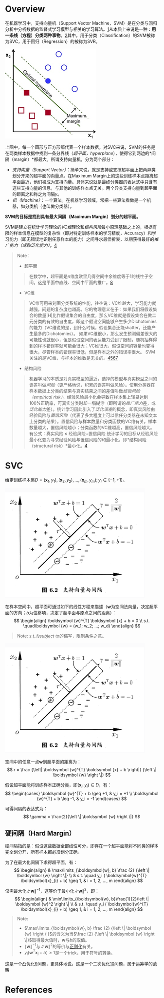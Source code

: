 <!-- TITLE: 支持向量机 -->
<!-- SUBTITLE:  -->

# Overview
在机器学习中，支持向量机（Support Vector Machine，SVM）是在分类与回归分析中分析数据的监督式学习模型与相关的学习算法。[1][1]从本质上来说是一种：**用一条线（方程）分类两种事物**。[2][2]其中，用于分类（Classification）的SVM被称为SVC，用于回归（Regression）的被称为SVR。

![SVM Overview](/uploads/2018/svm-overview.jpg "SVM Overview")

上图中，每一个圆形与正方形都代表一个样本数据。对SVC来说，SVM的任务是在两类样本数据中找到一条分界线（*超平面，hyperplane*），使得它到两边的*间隔（margin）*都最大。所谓支持向量机，分为两个部分：
- *支持向量（Support Vector）*：简单来说，就是支持或支撑超平面上把两异类划分开来的超平面的向量点。在Maximum Margin上的这些训练样本点距离超平面最近，他们被成为支持向量。具体来说就是最终分类器的表达式中只含有这些支持向量的信息，与其他的训练样本点无关。两个异类支持向量到超平面的距离之和称之为间隔$\gamma$。
- *机（Machine）*：一个算法。在机器学习领域，常把一些算法看做是一个机器，如分类机（也叫做分类器）。

**SVM的目标是找到具有最大间隔（Maximum Margin）划分的超平面。**

SVM是建立在统计学习理论的*VC维*理论和*结构风险*最小原理基础之上的，根据有限的样本信息在模型的复杂性（即对特定训练样本的学习精度，Accuracy）和学习能力（即无错误地识别任意样本的能力）之间寻求最佳折衷，以期获得最好的*推广能力（或称泛化能力）*。[4][4]

> Note：
>  - 超平面
>> 在数学中，超平面是$n$维度欧里几得空间中余维度等于1的线性子空间。这是平面中直线、空间中平面的推广。[8][8]
> - VC维
>> VC维可用来刻画分类系统的性能，往往说：VC维越大，学习能力就越强，问题的复杂度也越高。它的物理意义在于：如果我们将假设集合的数量|H|比作假设集合的自由度，那么VC维就是假设集合在做二元分类的有效的自由度，即这个假设空间能够产生多少Dichotomies的能力（VC维说的是，到什么时候，假设集合还能shatter，还能产生最多的Dichotomies）。
>> 如果VC维很小，那么发生预测偏差很大的可能性也就很小，但是假设空间的表达能力受到了限制，随机抽样得到的样本错误率就可能会很大；VC维很大，假设空间的容量也变得很大，尽管样本的错误率很低，但是样本之外的错误率很大。
>> SVM关注的是VC维，与样本的维数是无关的。[4][4][5][5][6][6][7][7]
> - 结构风险
>> 机器学习的本质是对真实模型的逼近，选择的模型与真实模型之间的误差叫做*风险*（更严格地说，积累的误差叫做风险）。使用分类器在样本数据上分类的结果与真实结果之间的差值叫做*经验风险（empirical risk）*。经验风险最小化会导致在样本集上轻易达到100%正确率，可真实分类时却一塌糊涂（即所谓的*推广能力*差，或*泛化能力*差）。统计学习因此引入了*泛化误差*的概念，即真实风险由经验风险与*置信风险*（代表了多大程度上可以信任分类器在未知文本上分类的结果）。置信风险与样本数量和分类函数的VC维有关。样本数量越大，置信风险越小；分类函数的VC维越高，置信风险越大。
>> 有公式：真实风险 $\leq$ 经验风险$+$置信风险
>> 统计学习的目标从经验风险最小化变为寻求经验风险与置信风险的和最小化，即*结构风险（structural risk）*最小化。[4][4]

# SVC
给定训练样本集$D = {(\boldsymbol {x}_1, y_1), (\boldsymbol {x}_2, y_2), ..., (\boldsymbol {x}_m, y_m); y_i \in \{-1, +1 \}}$。

![Hard Margin](/uploads/2018/hard-margin.png "Hard Margin")

在样本空间中，超平面可通过如下的线性方程来描述（$\boldsymbol {w}$为空间法向量，决定超平面的方向；$b$为位移项，决定了超平面与原点之间的距离）：
$$
\begin{align}
\boldsymbol {w}^{T} \boldsymbol {x} + b = 0 \\
s.t. \quad\boldsymbol {w} = (w_1; w_2; ...; w_d)
\end{align}
$$

> Note: *s.t.*为*subject to*的缩写，限制条件之意。

![Hard Margin](/uploads/2018/hard-margin.png "Hard Margin")

空间中的任意一点$\boldsymbol {w}$到超平面的距离为：
$$
r = \frac {\left| \boldsymbol {w}^{T} \boldsymbol {x} + b \right|} {\left \| \boldsymbol {w} \right \|}
$$

假设超平面能将训练样本正确分类，即$(\boldsymbol {x}_i, y_i) \in D$，有：
$$
\begin{cases}
\boldsymbol {w}^{T} + b \geq +1, & y_i = +1 \\
\boldsymbol {w}^{T} + b \leq -1, & y_i = -1
\end{cases}
$$

可得间隔的表达式为：
$$
\gamma = \frac{2}{\left \| \boldsymbol {w} \right \|}
$$

## 硬间隔（Hard Margin）

硬间隔指的是：假设这些数据全部线性可分，即存在一个超平面能将不同类的样本完全划分开，所有样本都必须划分正确。

为了在最大化间隔下求得超平面，有：
$$
\begin{align}
& \max\limits_{\boldsymbol{w}, b} \frac {2} {\left \| \boldsymbol {w} \right \|} \\
& s.t. \quad y_i ( \boldsymbol{w}^{T} \boldsymbol{x}_{i} + b) \geq 1, & i = 1, 2, ..., m
\end{align}
$$

仅需最大化$\left \| \boldsymbol {w} \right \| ^ {-1}$，这等价于最小化$\left \| \boldsymbol {w} \right \| ^{2}$，即：
$$
\begin{align}
& \min\limits_{\boldsymbol{w}, b}\frac{1}{2}\left \| \boldsymbol {w}^2 \right \| \\
& s.t. \quad y_i ( \boldsymbol{w}^{T} \boldsymbol{x}_{i} + b) \geq 1, & i = 1, 2, ..., m
\end{align}
$$

> Note:
> - $\max\limits_{\boldsymbol{w}, b} \frac {2} {\left \| \boldsymbol {w} \right \|}$的含义为当$\frac {2} {\left \| \boldsymbol {w} \right \|}$取得最大值时，$\boldsymbol{w}$与$b$的取值。
> - $\left \| \boldsymbol {w} \right \| ^ {-1}$与$\left \| \boldsymbol {w} \right \| ^{2}$的等价与[正则化](TODO)有关。
> - $y_i ( \boldsymbol{w}^{T} \boldsymbol{x}_{i} + b) \geq 1$是一个trick，用于符号的转换。

这是一个凸优化[9][9]问题，更具体地说，这是一个二次优化[10][10]问题，属于运筹学的范畴
# References

[1]: https://zh.wikipedia.org/wiki/支持向量机 "Wikipedia: 支持向量机"
[2]: https://charlesliuyx.github.io/2017/09/19/%E6%94%AF%E6%8C%81%E5%90%91%E9%87%8F%E6%9C%BASVM%E5%AD%A6%E4%B9%A0%E7%AC%94%E8%AE%B0/ "【直观详解】支持向量机SVM"
[3]: http://www.blogjava.net/zhenandaci/category/31868.html "SVM入门系列"
[4]: http://www.blogjava.net/zhenandaci/archive/2009/02/13/254519.html "SVM入门系列：SVM入门（一）至（三）Refresh"
[5]: https://whuhan2013.github.io/blog/2017/02/13/vc-theroy-learn/ "机器学习基石之VC维理论"
[6]: https://my.oschina.net/hosee/blog/471475 "VC维再理解"
[7]: http://www.flickering.cn/machine_learning/2015/04/vc%E7%BB%B4%E7%9A%84%E6%9D%A5%E9%BE%99%E5%8E%BB%E8%84%89/ "VC维的来龙去脉"
[8]: https://zh.wikipedia.org/wiki/%E8%B6%85%E5%B9%B3%E9%9D%A2 "Wikipedia: 超平面"
[9]: https://zh.wikipedia.org/wiki/%E5%87%B8%E5%84%AA%E5%8C%96 "Wikipedia: 凸优化"
[10]: https://zh.wikipedia.org/wiki/%E4%BA%8C%E6%AC%A1%E8%A7%84%E5%88%92 "Wikipedia: 二次优化"